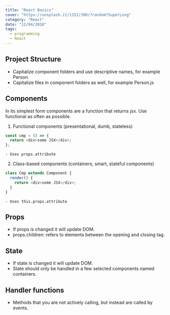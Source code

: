 ```yaml
---
title: "React Basics"
cover: "https://unsplash.it/1152/300/?random?SuperLong"
category: "React"
date: "12/04/2018"
tags:
  - programming
  - React
---
```


## Project Structure

- Capitalize component folders and use descriptive names, for example Person.
- Capitalize files in component folders as well, for example Person.js

## Components

In its simplest form components are a function that returns jsx. Use functional
as often as possible.

1. Functional components (presentational, dumb, stateless)

```javascript
const cmp = () => {
  return <div>some JSX</div>;
};
```

    - Uses props.attribute

2. Class-based components (containers, smart, stateful components)

```javascript
class Cmp extends Component {
  render() {
    return <div>some JSX</div>;
  }
}
```

    - Uses this.props.attribute

## Props

- If props is changed it will update DOM.
- props.children: refers to elements between the opening and closing tag.

## State

- If state is changed it will update DOM.
- State should only be handled in a few selected components named containers.

## Handler functions

- Methods that you are not actively calling, but instead are called by events.
